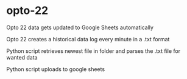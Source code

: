 # opto-22
Opto 22 data gets updated to Google Sheets automatically

Opto 22 creates a historical data log every minute in a .txt format

Python script retrieves newest file in folder and parses the .txt file for wanted data
 
Python script uploads to google sheets

